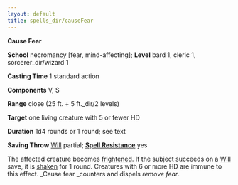 ```yaml
---
layout: default
title: spells_dir/causeFear
---
```

 **Cause Fear**

**School** necromancy [fear, mind-affecting]; **Level** bard 1, cleric 1, sorcerer_dir/wizard 1

**Casting Time** 1 standard action

**Components** V, S

**Range** close (25 ft. + 5 ft._dir/2 levels)

**Target** one living creature with 5 or fewer HD

**Duration** 1d4 rounds or 1 round; see text

**Saving Throw** [Will](../combat#_will) partial; **[Spell Resistance](../glossary#_spell-resistance)** yes

The affected creature becomes [frightened](../glossary#_frightened). If the subject succeeds on a [Will](../combat#_will) save, it is [shaken](../glossary#_shaken) for 1 round. Creatures with 6 or more HD are immune to this effect. _Cause fear _counters and dispels _remove fear_.

